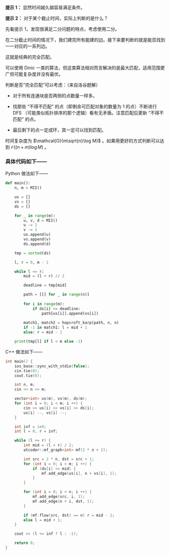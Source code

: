 **提示 1：** 显然时间越久越容易满足条件。

**提示 2：** 对于某个截止时间，实际上判断的是什么？

先看提示 1，发现很满足二分问题的特点，考虑使用二分。

在二分截止时间的情况下，我们建完所有能建的边。接下来要判断的就是能否找到一一对应的一系列边。

这就是经典的完全匹配。

可以使用 Dinic 一类的算法，但这类算法相对而言解决的是最大匹配，适用范围更广但可能复杂度并没有最优。

判断是否“完全匹配”可以考虑：（来自洛谷题解）

- 对于所有连通块是否两侧的点数量一样多。

- 找那些 “不得不匹配” 的点（即剩余可匹配对象的数量为 $1$ 的点）不断进行 DFS （可能类似拓扑排序的那个逻辑）看有无矛盾。注意匹配后更新 “不得不匹配” 的点。

- 最后剩下的点一定成环，其一定可以找到匹配。

时间复杂度为 $\mathcal{O}(m\sqrt{n}\log M)$ 。如果用更好的方式判断可以达到 $\mathcal{O}((n+m)\log M)$ 。

### 具体代码如下——

Python 做法如下——

```Python []
def main():
    n, m = MII()

    us = []
    vs = []
    ds = []

    for _ in range(m):
        u, v, d = MII()
        u -= 1
        v -= 1
        us.append(u)
        vs.append(v)
        ds.append(d)

    tmp = sorted(ds)

    l, r = 0, m - 1

    while l <= r:
        mid = (l + r) // 2

        deadline = tmp[mid]

        path = [[] for _ in range(n)]
        
        for i in range(m):
            if ds[i] <= deadline:
                path[us[i]].append(vs[i])
        
        match1, match2 = hopcroft_karp(path, n, n)
        if -1 in match1: l = mid + 1
        else: r = mid - 1

    print(tmp[l] if l < m else -1)
```

C++ 做法如下——

```cpp []
int main() {
    ios_base::sync_with_stdio(false);
    cin.tie(0);
    cout.tie(0);

    int n, m;
    cin >> n >> m;

    vector<int> us(m), vs(m), ds(m);
    for (int i = 0; i < m; i ++) {
        cin >> us[i] >> vs[i] >> ds[i];
        us[i] --, vs[i] --;
    }

    int inf = 1e9;
    int l = 0, r = inf;

    while (l <= r) {
        int mid = (l + r) / 2;
        atcoder::mf_graph<int> mf(2 * n + 2);

        int src = 2 * n, dst = src + 1;
        for (int i = 0; i < m; i ++) {
            if (ds[i] <= mid) {
                mf.add_edge(us[i], n + vs[i], 1);
            }
        }

        for (int i = 0; i < n; i ++) {
            mf.add_edge(src, i, 1);
            mf.add_edge(n + i, dst, 1);
        }

        if (mf.flow(src, dst) == n) r = mid - 1;
        else l = mid + 1;
    }

    cout << (l <= inf ? l : -1);

    return 0;
}
```
